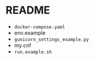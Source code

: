 # README

- `docker-compose.yaml`
- env.example
- `gunicorn_settings_example.py`
- my.cnf
- `run.example.sh`
